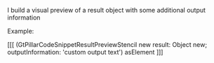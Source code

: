 I build a visual preview of a result object with some additional output information

Example: 

[[[
	(GtPillarCodeSnippetResultPreviewStencil new
		result: Object new;
		outputInformation: 'custom output text') asElement
]]]